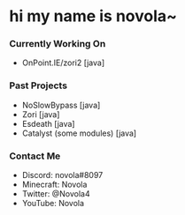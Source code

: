 # hi my name is novola~
### Currently Working On
- OnPoint.IE/zori2 [java]
### Past Projects
- NoSlowBypass [java]
- Zori [java]
- Esdeath [java]
- Catalyst (some modules) [java]
### Contact Me
- Discord: novola#8097
- Minecraft: Novola
- Twitter: @Novola4
- YouTube: Novola
